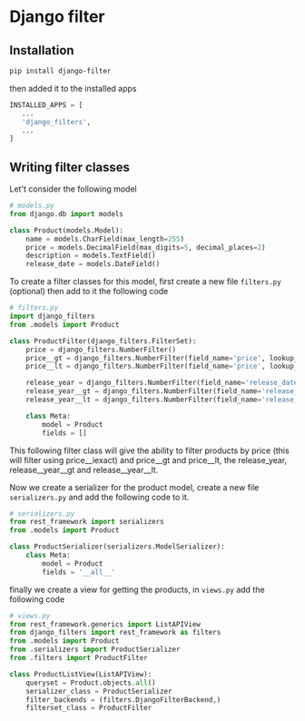 # Django filter

## Installation

```bash
pip install django-filter
```

then added it to the installed apps

```python
INSTALLED_APPS = [
   ...
   'django_filters',
   ...
]
```

## Writing filter classes

Let't consider the following model

```python
# models.py
from django.db import models

class Product(models.Model):
    name = models.CharField(max_length=255)
    price = models.DecimalField(max_digits=5, decimal_places=2)
    description = models.TextField()
    release_date = models.DateField()


```

To create a filter classes for this model, first create a new file `filters.py` (optional) then add to it the following code

```python
# filters.py
import django_filters
from .models import Product

class ProductFilter(django_filters.FilterSet):
    price = django_filters.NumberFilter()
    price__gt = django_filters.NumberFilter(field_name='price', lookup_expr='gt')
    price__lt = django_filters.NumberFilter(field_name='price', lookup_expr='lt')

    release_year = django_filters.NumberFilter(field_name='release_date', lookup_expr='year')
    release_year__gt = django_filters.NumberFilter(field_name='release_date', lookup_expr='year__gt')
    release_year__lt = django_filters.NumberFilter(field_name='release_date', lookup_expr='year__lt')

    class Meta:
        model = Product
        fields = []


```

This following filter class will give the ability to filter products by price (this will filter using price__iexact) and price__gt and price__lt, the release_year, release__year__gt and release__year__lt.

Now we create a serializer for the product model, create a new file `serializers.py` and add the following code to it.

```python
# serializers.py
from rest_framework import serializers
from .models import Product

class ProductSerializer(serializers.ModelSerializer):
    class Meta:
        model = Product
        fields = '__all__'


```

finally we create a view for getting the products, in `views.py` add the following code

```python
# views.py
from rest_framework.generics import ListAPIView
from django_filters import rest_framework as filters
from .models import Product
from .serializers import ProductSerializer
from .filters import ProductFilter

class ProductListView(ListAPIView):
    queryset = Product.objects.all()
    serializer_class = ProductSerializer
    filter_backends = (filters.DjangoFilterBackend,)
    filterset_class = ProductFilter


```


